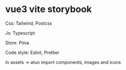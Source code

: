 # vue3 vite storybook

Css: Tailwind, Postcss

Js: Typescript

Store: Pinia

Code style: Eslint, Prettier

In assets -> atuo import components, images and icons
